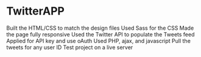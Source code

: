 # TwitterAPP
Built the HTML/CSS to match the design files
Used Sass for the CSS
Made the page fully responsive
Used the Twitter API to populate the Tweets feed
Applied for API key and use oAuth
Used PHP, ajax, and javascript
Pull the tweets for any user ID
Test project on a live server
